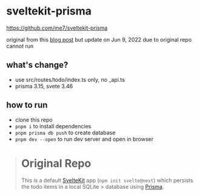 # sveltekit-prisma
https://github.com/me7/sveltekit-prisma

original from this [blog post](https://www.mikenikles.com/blog/svelte-kit-prisma-a-match-made-in-digital-heaven) but update on Jun 9, 2022 due to original repo cannot run

## what's change?
- use src/routes/todo/index.ts only, no _api.ts
- prisma 3.15, svete 3.46

## how to run
- clone this repo
- `pnpm i` to install dependencies
- `pnpm prisma db push` to create database
- `pnpm dev --open` to run dev server and open in browser


> # Original Repo
> This is a default [SvelteKit](https://kit.svelte.dev/) app (`npm init svelte@next`) which persists the todo items in a local SQLite > database using [Prisma](https://www.prisma.io/).